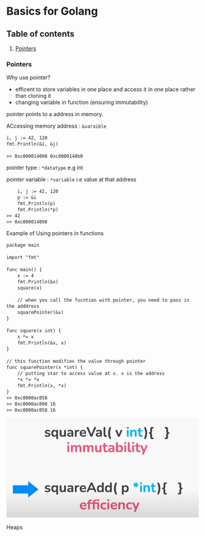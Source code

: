 # Basics for Golang 

## Table of contents
1. [Pointers](#Pointers)


### Pointers
Why use pointer?
- efficent to store variables in one place and access it in one place rather than cloning it
- changing variable in function (ensuring immutability)

pointer points to a address in memory.

ACcessing memory address : `&varaible`
```
i, j := 42, 120
fmt.Println(&i, &j) 

>> 0xc000014098 0xc0000140b0
```

pointer type : `*datatype` e.g int

pointer variable : `*variable` i.e value at that address
```
	i, j := 42, 120
	p := &i
	fmt.Println(p)
	fmt.Println(*p)
>> 42
>> 0xc000014098
```

Example of Using pointers in functions
```
package main

import "fmt"

func main() {
	x := 4
	fmt.Println(&x)
	square(x)

	// when you call the fucntion with pointer, you need to pass in the adddress
	squarePointer(&x)
}

func square(x int) {
	x *= x
	fmt.Println(&x, x)
}

// this function modifies the value through pointer
func squarePointer(x *int) {
	// putting star to access value at x. x is the address
	*x *= *x
	fmt.Println(x, *x)
}
>> 0xc0000ac058
>> 0xc0000ac090 16
>> 0xc0000ac058 16
```

![alt text](./assets/pointers1.PNG "functions and pointers")


Heaps